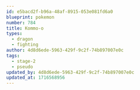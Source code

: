 ```yaml
---
id: e5bacd2f-b96a-48af-8915-053e081fd6a0
blueprint: pokemon
number: 784
title: Kommo-o
types:
  - dragon
  - fighting
author: 4d8d6ede-5963-429f-9c2f-74b897007e0c
tags:
  - stage-2
  - pseudo
updated_by: 4d8d6ede-5963-429f-9c2f-74b897007e0c
updated_at: 1716568956
---
```

